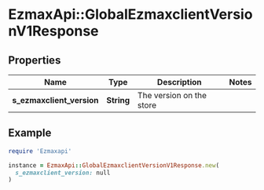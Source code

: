 # EzmaxApi::GlobalEzmaxclientVersionV1Response

## Properties

| Name | Type | Description | Notes |
| ---- | ---- | ----------- | ----- |
| **s_ezmaxclient_version** | **String** | The version on the store |  |

## Example

```ruby
require 'Ezmaxapi'

instance = EzmaxApi::GlobalEzmaxclientVersionV1Response.new(
  s_ezmaxclient_version: null
)
```

